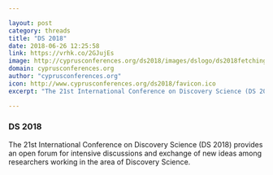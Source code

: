 ```yaml
---

layout: post
category: threads
title: "DS 2018"
date: 2018-06-26 12:25:58
link: https://vrhk.co/2GJujEs
image: http://cyprusconferences.org/ds2018/images/dslogo/ds2018fetchingimage.png
domain: cyprusconferences.org
author: "cyprusconferences.org"
icon: http://www.cyprusconferences.org/ds2018/favicon.ico
excerpt: "The 21st International Conference on Discovery Science (DS 2018) provides an open forum for intensive discussions and exchange of new ideas among researchers working in the area of Discovery Science."

---
```


### DS 2018

The 21st International Conference on Discovery Science (DS 2018) provides an open forum for intensive discussions and exchange of new ideas among researchers working in the area of Discovery Science.